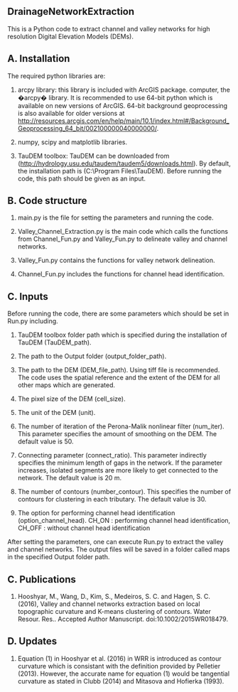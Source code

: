 ## DrainageNetworkExtraction
This is a Python code to extract channel and valley networks for high resolution Digital Elevation Models (DEMs).

## A. Installation

The required python libraries are:

1. arcpy library: this library is included with ArcGIS package. computer, the �arcpy� library. It is recommended to use 64-bit python which is available on new versions of ArcGIS. 64-bit background geoprocessing is also available for older versions at http://resources.arcgis.com/en/help/main/10.1/index.html#/Background_Geoprocessing_64_bit/002100000040000000/.

2. numpy, scipy and matplotlib libraries.

3. TauDEM toolbox: TauDEM can be downloaded from (http://hydrology.usu.edu/taudem/taudem5/downloads.html). By default, the installation path is (C:\Program Files\TauDEM). Before running the code, this path should be given as an input.


## B. Code structure

1. main.py is the file for setting the parameters and running the code.

2. Valley_Channel_Extraction.py is the main code which calls the functions from Channel_Fun.py and Valley_Fun.py to delineate valley and channel networks.

3. Valley_Fun.py contains the functions for valley network delineation.

4. Channel_Fun.py includes the functions for channel head identification.

## C. Inputs

Before running the code, there are some parameters which should be set in Run.py including.

1. TauDEM toolbox folder path which is specified during the installation of TauDEM (TauDEM_path).

2. The path to the Output folder (output_folder_path).

3. The path to the DEM (DEM_file_path). Using tiff file is recommended. The code uses the spatial reference and the extent of the DEM for all other maps which are generated.

4. The pixel size of the DEM (cell_size).

5. The unit of the DEM (unit).

6. The number of iteration of the Perona-Malik nonlinear filter (num_iter). This parameter specifies the amount of smoothing on the DEM. The default value is 50.

7. Connecting parameter (connect_ratio). This parameter indirectly specifies the minimum length of gaps in the network. If the parameter increases, isolated segments are more likely to get connected to the network. The default value is 20 m.

8. The number of contours (number_contour). This specifies the number of contours for clustering in each tributary. The default value is 30.

9. The option for performing channel head identification (option_channel_head).  CH_ON : performing channel head identification, CH_OFF : without channel head identification


After setting the parameters, one can execute Run.py to extract the valley and channel networks. The output files will be saved in a folder called maps in the specified Output folder path.

## C. Publications

1. Hooshyar, M., Wang, D., Kim, S., Medeiros, S. C. and Hagen, S. C. (2016), Valley and channel networks extraction based on local topographic curvature and K-means clustering of contours. Water Resour. Res.. Accepted Author Manuscript. doi:10.1002/2015WR018479.


## D. Updates
1. Equation (1) in Hooshyar et al. (2016) in WRR is introduced as contour curvature which is consistant with the definition provided by Pelletier (2013). However, the accurate name for equation (1) would be tangential curvature as stated in Clubb (2014) and Mitasova and Hofierka (1993). 